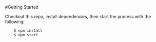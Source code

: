 

#Getting Started

Checkout this repo, install dependencies, then start the process with the following:

```
	$ npm install
	$ npm start
```